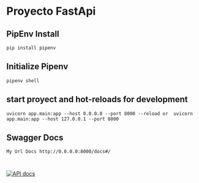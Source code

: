 # Proyecto FastApi


## PipEnv Install 
```
pip install pipenv

```
## Initialize Pipenv
```
pipenv shell

```

## start proyect  and hot-reloads for development
```
uvicorn app.main:app --host 0.0.0.0 --port 8000 --reload or  uvicorn app.main:app --host 127.0.0.1 --port 8000

```

## Swagger Docs
```
My Url Docs http://0.0.0.0:8000/docs#/



```
[![API docs](app/resource/swagger_doc)](https://github.com/fmagne32/proyect-demo)